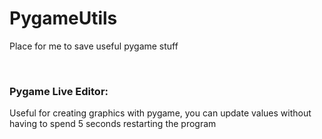 # PygameUtils
Place for me to save useful pygame stuff

<br>

### Pygame Live Editor: 
Useful for creating graphics with pygame, you can update values without having to spend 5 seconds restarting the program
